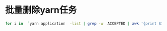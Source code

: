 # 批量删除yarn任务

```bash
for i in  `yarn application  -list | grep -w  ACCEPTED | awk '{print $1}' | grep application_`; do yarn  application -kill $i; done
```

